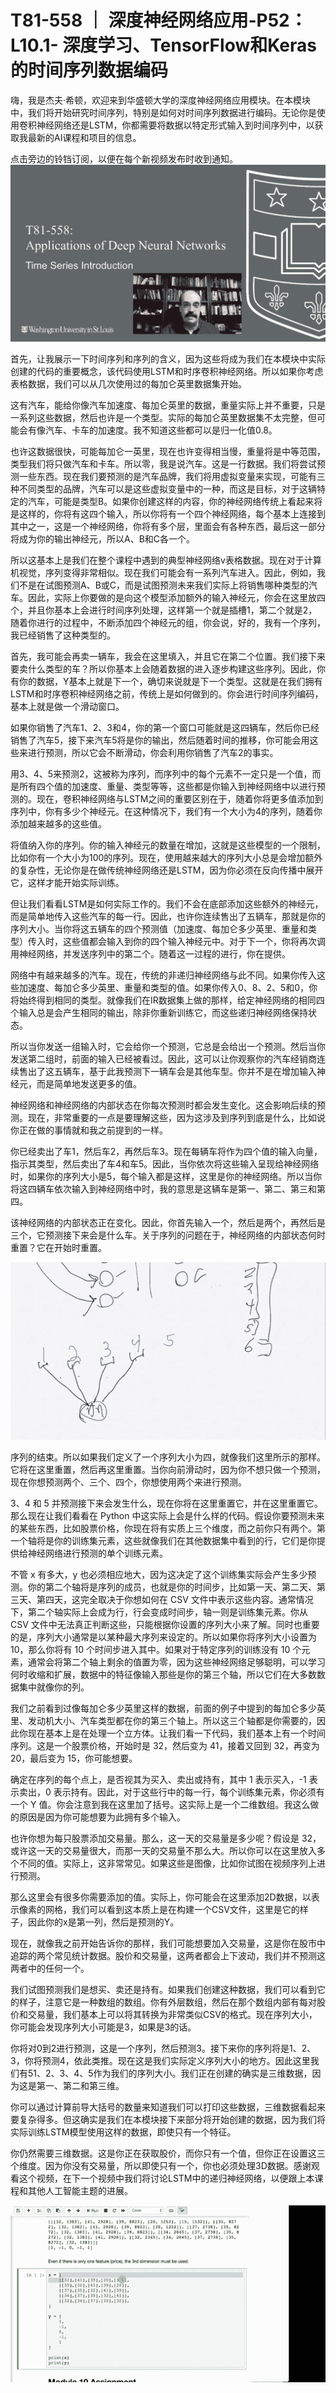 # T81-558 ｜ 深度神经网络应用-P52：L10.1- 深度学习、TensorFlow和Keras的时间序列数据编码 

嗨，我是杰夫·希顿，欢迎来到华盛顿大学的深度神经网络应用模块。在本模块中，我们将开始研究时间序列，特别是如何对时间序列数据进行编码。无论你是使用卷积神经网络还是LSTM，你都需要将数据以特定形式输入到时间序列中，以获取我最新的AI课程和项目的信息。

点击旁边的铃铛订阅，以便在每个新视频发布时收到通知。![](img/69d6102c602b5f5e34282741fe73a7d7_1.png)

首先，让我展示一下时间序列和序列的含义，因为这些将成为我们在本模块中实际创建的代码的重要概念，该代码使用LSTM和时序卷积神经网络。所以如果你考虑表格数据，我们可以从几次使用过的每加仑英里数据集开始。

这有汽车，能给你像汽车加速度、每加仑英里的数据，重量实际上并不重要，只是一系列这些数据，然后也许是一个类型。实际的每加仑英里数据集不太完整，但可能会有像汽车、卡车的加速度。我不知道这些都可以是归一化值0.8。

也许这数据很快，可能每加仑一英里，现在也许变得相当慢，重量将是中等范围，类型我们将只做汽车和卡车。所以零，我是说汽车。这是一行数据。我们将尝试预测一些东西。现在我们要预测的是汽车品牌，我们将用虚拟变量来实现，可能有三种不同类型的品牌，汽车可以是这些虚拟变量中的一种，而这是目标，对于这辆特定的汽车，可能是类型B。如果你创建这样的内容，你的神经网络传统上看起来将是这样的，你将有这四个输入，所以你将有一个四个神经网络，每个基本上连接到其中之一，这是一个神经网络，你将有多个层，里面会有各种东西，最后这一部分将成为你的输出神经元，所以A、B和C各一个。

所以这基本上是我们在整个课程中遇到的典型神经网络v表格数据。现在对于计算机视觉，序列变得非常相似。现在我们可能会有一系列汽车进入。因此，例如，我们不是在试图预测A、B或C，而是试图预测未来我们实际上将销售哪种类型的汽车。因此，实际上你要做的是向这个模型添加额外的输入神经元，你会在这里放四个，并且你基本上会进行时间序列处理，这样第一个就是插槽1，第二个就是2，随着你进行的过程中，不断添加四个神经元的组，你会说，好的，我有一个序列，我已经销售了这种类型的。

首先，我可能会再卖一辆车，我会在这里填入，并且它在第二个位置。我们接下来要卖什么类型的车？所以你基本上会随着数据的进入逐步构建这些序列。因此，你有你的数据，Y基本上就是下一个，确切来说就是下一个类型。这就是在我们拥有LSTM和时序卷积神经网络之前，传统上是如何做到的。你会进行时间序列编码，基本上就是做一个滑动窗口。

如果你销售了汽车1、2、3和4，你的第一个窗口可能就是这四辆车，然后你已经销售了汽车5，接下来汽车5将是你的输出，然后随着时间的推移，你可能会用这些来进行预测，所以它会不断滑动，你会利用你销售了汽车2的事实。

用3、4、5来预测2，这被称为序列，而序列中的每个元素不一定只是一个值，而是所有四个值的加速度、重量、类型等等，这些都是你输入到神经网络中以进行预测的。现在，卷积神经网络与LSTM之间的重要区别在于，随着你将更多值添加到序列中，你有多少个神经元。在这种情况下，我们有一个大小为4的序列，随着你添加越来越多的这些值。

将值纳入你的序列。你的输入神经元的数量在增加，这就是这些模型的一个限制，比如你有一个大小为100的序列。现在，使用越来越大的序列大小总是会增加额外的复杂性，无论你是在做传统神经网络还是LSTM，因为你必须在反向传播中展开它，这样才能开始实际训练。

但让我们看看LSTM是如何实际工作的。我们不会在底部添加这些额外的神经元，而是简单地传入这些汽车的每一行。因此，也许你连续售出了五辆车，那就是你的序列大小。当你将这五辆车的四个预测值（加速度、每加仑多少英里、重量和类型）传入时，这些值都会输入到你的四个输入神经元中。对于下一个，你将再次调用神经网络，并发送序列中的第二个。随着这一过程的进行，你在提供。

网络中有越来越多的汽车。现在，传统的非递归神经网络与此不同。如果你传入这些加速度、每加仑多少英里、重量和类型的值。如果你传入0、8、2、5和0，你将始终得到相同的类型。就像我们在IR数据集上做的那样，给定神经网络的相同四个输入总是会产生相同的输出，除非你重新训练它，而这些递归神经网络保持状态。

所以当你发送一组输入时，它会给你一个预测，它总是会给出一个预测。然后当你发送第二组时，前面的输入已经被看过。因此，这可以让你观察你的汽车经销商连续售出了这五辆车，基于此我预测下一辆车会是其他车型。你并不是在增加输入神经元，而是简单地发送更多的值。

神经网络和神经网络的内部状态在你每次预测时都会发生变化。这会影响后续的预测。现在，非常重要的一点是要理解这些，因为这涉及到序列到底是什么，比如说你正在做的事情就和我之前提到的一样。

你已经卖出了车1，然后车2，再然后车3。现在每辆车将作为四个值的输入向量，指示其类型，然后卖出了车4和车5。因此，当你依次将这些输入呈现给神经网络时，如果你的序列大小是5，每个输入都是这样，这里是你的神经网络。所以当你将这四辆车依次输入到神经网络中时，我的意思是这辆车是第一、第二、第三和第四。

该神经网络的内部状态正在变化。因此，你首先输入一个，然后是两个，再然后是三个，它预测接下来会是什么车。关于序列的问题在于，神经网络的内部状态何时重置？它在开始时重置。

![](img/69d6102c602b5f5e34282741fe73a7d7_3.png)

序列的结束。所以如果我们定义了一个序列大小为四，就像我们这里所示的那样。它将在这里重置，然后再这里重置。当你向前滑动时，因为你不想只做一个预测，现在你想预测两个、三个、四个，你想使用两个来进行预测。

3、4 和 5 并预测接下来会发生什么，现在你将在这里重置它，并在这里重置它。那么现在让我们看看在 Python 中这实际上会是什么样的代码。假设你要预测未来的某些东西，比如股票价格，你现在将有实质上三个维度，而之前你只有两个。第一个轴将是你的训练集元素，这些就像我们在其他数据集中看到的行，它们是你提供给神经网络进行预测的单个训练元素。

不管 x 有多大，y 也必须相应地大，因为这决定了这个训练集实际会产生多少预测。你的第二个轴将是序列的成员，也就是你的时间步，比如第一天、第二天、第三天、第四天，这完全取决于你想如何在 CSV 文件中表示这些内容。通常情况下，第二个轴实际上会成为行，行会变成时间步，轴一则是训练集元素。你从 CSV 文件中无法真正判断这些，只能根据你设置的序列大小来了解。同时也重要的是，序列大小通常是以某种最大序列来设定的。所以如果你将序列大小设置为 10，那么你将有 10 个时间步进入其中。如果对于特定序列的训练没有 10 个元素，通常会将第二个轴上剩余的值置为零，因为这些神经网络足够聪明，可以学习何时收缩和扩展，数据中的特征像输入那些是你的第三个轴，所以它们在大多数数据集中就像你的列。

我们之前看到过像每加仑多少英里这样的数据，前面的例子中提到的每加仑多少英里、发动机大小、汽车类型都在你的第三个轴上。所以这三个轴都是你需要的，因此你现在基本上是在处理一个立方体。让我们看一下代码，我们基本上有一个时间序列。这是一个股票价格，开始时是 32，然后变为 41，接着又回到 32，再变为 20，最后变为 15，你可能想要。

确定在序列的每个点上，是否视其为买入、卖出或持有，其中 1 表示买入，-1 表示卖出，0 表示持有。因此，对于这些行中的每一行，每个训练集元素，你必须有一个 Y 值。你会注意到我在这里加了括号。这实际上是一个二维数组。我这么做的原因是因为你可能想要为此拥有多个输入。

也许你想为每只股票添加交易量。那么，这一天的交易量是多少呢？假设是 32，或许这一天的交易量很大，而那一天的交易量不那么大。所以你可以在这里放入多个不同的值。实际上，这非常常见。如果这些是图像，比如你试图在视频序列上进行预测。

那么这里会有很多你需要添加的值。实际上，你可能会在这里添加2D数据，以表示像素的网格，我们可以看到这本质上是在构建一个CSV文件，这里是它的样子，因此你的x是第一列，然后是预测的Y。

现在，就像我之前开始告诉你的那样，我们可能想要加入交易量，这是你在股市中追踪的两个常见统计数据。股价和交易量，这两者都会上下波动，我们并不预测这两者中的任何一个。

我们试图预测我们是想买、卖还是持有。如果我们创建这种数据，我们可以看到它的样子，注意它是一种数组的数组。你有外层数组，然后在那个数组内部有每对股价和交易量，我们基本上可以将其转换为非常类似CSV的格式。现在序列大小，你可能会发现序列大小可能是3，如果是3的话。

你将对0到2进行预测，这是一个序列，然后预测3。接下来你的序列将是1、2、3，你将预测4，依此类推。现在这是我们实际定义序列大小的地方。因此这里我们有51、2、3、4、5作为我们的序列大小。我们正在创建的确实是三维数据，因为这是第一、第二和第三维。

你可以通过计算前导大括号的数量来知道我们可以打印这些数据，三维数据看起来要复杂得多。但这确实是我们在本模块接下来部分将开始创建的数据，因为我们将实际训练LSTM模型使用这样的数据，即使只有一个特征。

你仍然需要三维数据。这是你正在获取股价，而你只有一个值，但你正在设置这三个维度。因为你没有交易量，所以即使只有一个，你也必须处理3D数据。感谢观看这个视频，在下一个视频中我们将讨论LSTM中的递归神经网络，以便跟上本课程和其他人工智能主题的进展。

![](img/69d6102c602b5f5e34282741fe73a7d7_5.png)
